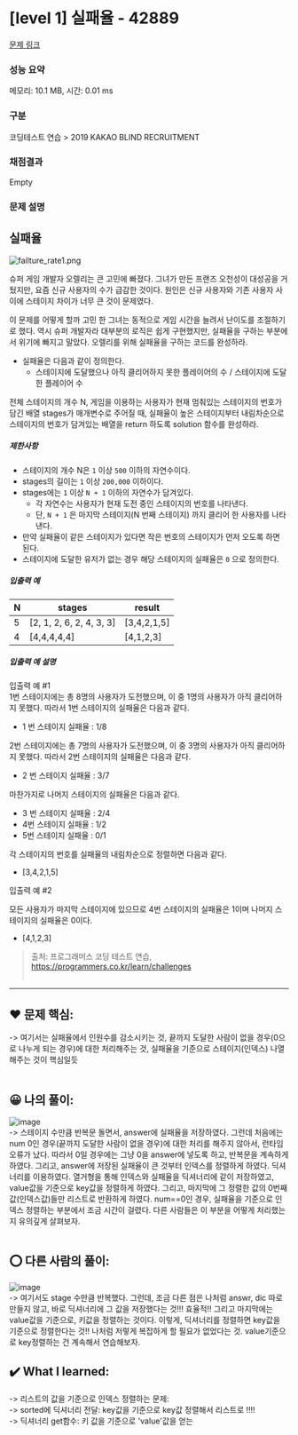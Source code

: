 # [level 1] 실패율 - 42889 

[문제 링크](https://school.programmers.co.kr/learn/courses/30/lessons/42889#qna) 

### 성능 요약

메모리: 10.1 MB, 시간: 0.01 ms

### 구분

코딩테스트 연습 > 2019 KAKAO BLIND RECRUITMENT

### 채점결과

Empty

### 문제 설명

<h2>실패율</h2>

<p><img src="https://grepp-programmers.s3.amazonaws.com/files/production/bde471d8ac/48ddf1cc-c4ea-499d-b431-9727ee799191.png" title="" alt="failture_rate1.png"></p>

<p>슈퍼 게임 개발자 오렐리는 큰 고민에 빠졌다. 그녀가 만든 프랜즈 오천성이 대성공을 거뒀지만, 요즘 신규 사용자의 수가 급감한 것이다. 원인은 신규 사용자와 기존 사용자 사이에 스테이지 차이가 너무 큰 것이 문제였다.</p>

<p>이 문제를 어떻게 할까 고민 한 그녀는 동적으로 게임 시간을 늘려서 난이도를 조절하기로 했다. 역시 슈퍼 개발자라 대부분의 로직은 쉽게 구현했지만, 실패율을 구하는 부분에서 위기에 빠지고 말았다. 오렐리를 위해 실패율을 구하는 코드를 완성하라.</p>

<ul>
<li>실패율은 다음과 같이 정의한다.

<ul>
<li>스테이지에 도달했으나 아직 클리어하지 못한 플레이어의 수 / 스테이지에 도달한 플레이어 수</li>
</ul></li>
</ul>

<p>전체 스테이지의 개수 N, 게임을 이용하는 사용자가 현재 멈춰있는 스테이지의 번호가 담긴 배열 stages가 매개변수로 주어질 때, 실패율이 높은 스테이지부터 내림차순으로 스테이지의 번호가 담겨있는 배열을 return 하도록 solution 함수를 완성하라.</p>

<h5>제한사항</h5>

<ul>
<li>스테이지의 개수 N은 <code>1</code> 이상 <code>500</code> 이하의 자연수이다.</li>
<li>stages의 길이는 <code>1</code> 이상 <code>200,000</code> 이하이다.</li>
<li>stages에는 <code>1</code> 이상 <code>N + 1</code> 이하의 자연수가 담겨있다.

<ul>
<li>각 자연수는 사용자가 현재 도전 중인 스테이지의 번호를 나타낸다.</li>
<li>단, <code>N + 1</code> 은 마지막 스테이지(N 번째 스테이지) 까지 클리어 한 사용자를 나타낸다.</li>
</ul></li>
<li>만약 실패율이 같은 스테이지가 있다면 작은 번호의 스테이지가 먼저 오도록 하면 된다.</li>
<li>스테이지에 도달한 유저가 없는 경우 해당 스테이지의 실패율은 <code>0</code> 으로 정의한다.</li>
</ul>

<h5>입출력 예</h5>
<table class="table">
        <thead><tr>
<th>N</th>
<th>stages</th>
<th>result</th>
</tr>
</thead>
        <tbody><tr>
<td>5</td>
<td>[2, 1, 2, 6, 2, 4, 3, 3]</td>
<td>[3,4,2,1,5]</td>
</tr>
<tr>
<td>4</td>
<td>[4,4,4,4,4]</td>
<td>[4,1,2,3]</td>
</tr>
</tbody>
      </table>
<h5>입출력 예 설명</h5>

<p>입출력 예 #1<br>
1번 스테이지에는 총 8명의 사용자가 도전했으며, 이 중 1명의 사용자가 아직 클리어하지 못했다. 따라서 1번 스테이지의 실패율은 다음과 같다.</p>

<ul>
<li>1 번 스테이지 실패율 : 1/8</li>
</ul>

<p>2번 스테이지에는 총 7명의 사용자가 도전했으며, 이 중 3명의 사용자가 아직 클리어하지 못했다. 따라서 2번 스테이지의 실패율은 다음과 같다.</p>

<ul>
<li>2 번 스테이지 실패율 : 3/7</li>
</ul>

<p>마찬가지로 나머지 스테이지의 실패율은 다음과 같다.</p>

<ul>
<li>3 번 스테이지 실패율 : 2/4</li>
<li>4번 스테이지 실패율 : 1/2</li>
<li>5번 스테이지 실패율 : 0/1</li>
</ul>

<p>각 스테이지의 번호를 실패율의 내림차순으로 정렬하면 다음과 같다.</p>

<ul>
<li>[3,4,2,1,5]</li>
</ul>

<p>입출력 예 #2</p>

<p>모든 사용자가 마지막 스테이지에 있으므로 4번 스테이지의 실패율은 1이며 나머지 스테이지의 실패율은 0이다.</p>

<ul>
<li>[4,1,2,3]</li>
</ul>


> 출처: 프로그래머스 코딩 테스트 연습, https://programmers.co.kr/learn/challenges  <br><br>

<hr>

## ❤️ 문제 핵심: <br>
-> 여기서는 실패율에서 인원수를 감소시키는 것, 끝까지 도달한 사람이 없을 경우(0으로 나누게 되는 경우)에 대한 처리해주는 것, 실패율을 기준으로 스테이지(인덱스) 나열해주는 것이 핵심일듯 <br><br>

## 😀 나의 풀이: <br>
![image](https://github.com/An-jisu/Algorithm/assets/70849122/862c6f50-ca8a-49c9-a1f4-d4f1af00c877) <br>
-> 스테이지 수만큼 반복문 돌면서, answer에 실패율을 저장하였다. 그런데 처음에는 num 0인 경우(끝까지 도달한 사람이 없을 경우)에 대한 처리를 해주지 않아서, 런타임 오류가 났다. 따라서 0일 경우에는 그냥 0을 answer에 넣도록 하고, 반복문을 계속하게 하였다. 그리고, answer에 저장된 실패율이 큰 것부터 인덱스를 정렬하게 하였다. 딕셔너리를 이용하였다. 열거형을 통해 인덱스와 실패율을 딕셔너리에 같이 저장하였고, value값을 기준으로 key값을 정렬하게 하였다. 그리고, 마지막에 그 정렬한 값의 0번째 값(인덱스값)들만 리스트로 반환하게 하였다. num==0인 경우, 실패율을 기준으로 인덱스 정렬하는 부분에서 조금 시간이 걸렸다. 다른 사람들은 이 부분을 어떻게 처리했는지 유의깊게 살펴보자. <br><br>

## ⭕ 다른 사람의 풀이: <br>
![image](https://github.com/An-jisu/Algorithm/assets/70849122/2943f6b4-e187-4a49-a757-5539489ec9ab) <br>
-> 여기서도 stage 수만큼 반복했다. 그런데, 조금 다른 점은 나처럼 answr, dic 따로 만들지 않고, 바로 딕셔너리에 그 값을 저장했다는 것!!! 효율적!! 그리고 마지막에는 value값을 기준으로, 키값을 정렬하는 것이다. 이렇게, 딕셔너리를 정렬하면 key값을 기준으로 정렬한다는 것!! 나처럼 저렇게 복잡하게 할 필요가 없었다는 것. value기준으로 key정렬하는 건 계속해서 연습해보자. <br>

## ✔️ What I learned: <br>
-> 리스트의 값을 기준으로 인덱스 정렬하는 문제:  <br>
-> sorted에 딕셔너리 전달: key값을 기준으로 key값 정렬해서 리스트로 !!!! <br>
-> 딕셔너리 get함수: 키 값을 기준으로 'value'값을 얻는 
